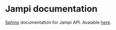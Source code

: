 Jampi documentation
===================

[Sphinx](http://sphinx-doc.org/) documentation for Jampi API. Avaiable [here](http://jampi-api.readthedocs.org/). 
